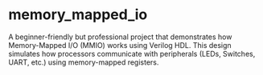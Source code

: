 # memory_mapped_io
A beginner-friendly but professional project that demonstrates how Memory-Mapped I/O (MMIO) works using Verilog HDL. This design simulates how processors communicate with peripherals (LEDs, Switches, UART, etc.) using memory-mapped registers.
